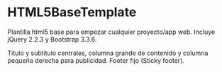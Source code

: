 # HTML5BaseTemplate
Plantilla html5 base para empezar cualquier proyecto/app web. Incluye jQuery 2.2.3 y Bootstrap 3.3.6.

Titulo y subtitulo centrales, columna grande de contenido y columna pequeña derecha para publicidad. Footer fijo (Sticky footer).
